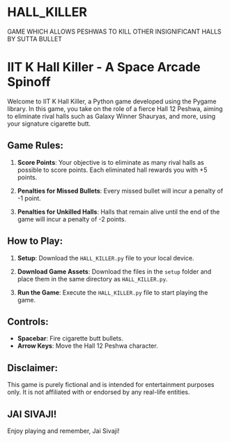 # HALL_KILLER
GAME WHICH ALLOWS PESHWAS TO KILL OTHER INSIGNIFICANT HALLS BY SUTTA BULLET 

# IIT K Hall Killer - A Space Arcade Spinoff

Welcome to IIT K Hall Killer, a Python game developed using the Pygame library. In this game, you take on the role of a fierce Hall 12 Peshwa, aiming to eliminate rival halls such as Galaxy Winner  Shauryas, and more, using your signature cigarette butt.

## Game Rules:

1. **Score Points**: Your objective is to eliminate as many rival halls as possible to score points. Each eliminated hall rewards you with +5 points.
   
2. **Penalties for Missed Bullets**: Every missed bullet will incur a penalty of -1 point.
   
3. **Penalties for Unkilled Halls**: Halls that remain alive until the end of the game will incur a penalty of -2 points.

## How to Play:

1. **Setup**: Download the `HALL_KILLER.py` file to your local device.

2. **Download Game Assets**: Download the files in the `setup` folder and place them in the same directory as `HALL_KILLER.py`.

3. **Run the Game**: Execute the `HALL_KILLER.py` file to start playing the game.

## Controls:

- **Spacebar**: Fire cigarette butt bullets.
- **Arrow Keys**: Move the Hall 12 Peshwa character.

## Disclaimer:

This game is purely fictional and is intended for entertainment purposes only. It is not affiliated with or endorsed by any real-life entities.

## JAI SIVAJI!

Enjoy playing and remember, Jai Sivaji!
